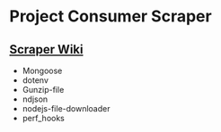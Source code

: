 # Project Consumer Scraper

## [Scraper Wiki](https://github.com/MrNtlu/Project-Consumer/wiki/TS-Scraper)

<ul>
    <li> Mongoose
    <li> dotenv
    <li> Gunzip-file
    <li> ndjson
    <li> nodejs-file-downloader
    <li> perf_hooks
</ul>
